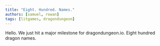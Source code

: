 ```yaml
---
title: "Eight. Hundred. Names."
authors: [samuel, rowan]
tags: [litgames, dragondungeon]
---
```


Hello. We just hit a major milestone for dragondungeon.io. Eight hundred dragon names.